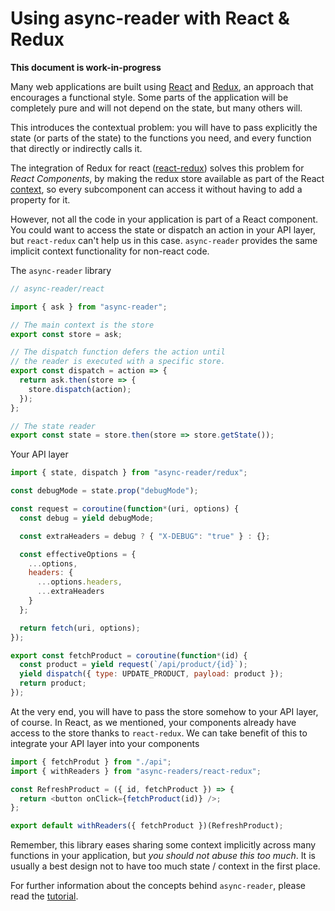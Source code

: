Using async-reader with React & Redux
=====================================

**This document is work-in-progress**

Many web applications are built using [React](https://reactjs.org/)
and [Redux](https://github.com/reactjs/react-redux), an approach that
encourages a functional style. Some parts of the application will be
completely pure and will not depend on the state, but many others
will.

This introduces the contextual problem: you will have to pass
explicitly the state (or parts of the state) to the functions you
need, and every function that directly or indirectly calls it.

The integration of Redux for react
([react-redux](https://github.com/reactjs/react-redux/blob/master/docs/api.md#provider-store))
solves this problem for *React Components*, by making the redux store
available as part of the
React [context](https://reactjs.org/docs/context.html), so every
subcomponent can access it without having to add a property for it.

However, not all the code in your application is part of a React
component. You could want to access the state or dispatch an action in
your API layer, but `react-redux` can't help us in this
case. `async-reader` provides the same implicit context functionality
for non-react code.


The `async-reader` library

```javascript
// async-reader/react

import { ask } from "async-reader";

// The main context is the store
export const store = ask;

// The dispatch function defers the action until
// the reader is executed with a specific store.
export const dispatch = action => {
  return ask.then(store => {
    store.dispatch(action);
  });
};

// The state reader
export const state = store.then(store => store.getState());
```


Your API layer
```javascript
import { state, dispatch } from "async-reader/redux";

const debugMode = state.prop("debugMode");

const request = coroutine(function*(uri, options) {
  const debug = yield debugMode;

  const extraHeaders = debug ? { "X-DEBUG": "true" } : {};

  const effectiveOptions = {
    ...options,
    headers: {
      ...options.headers,
      ...extraHeaders
    }
  };

  return fetch(uri, options);
});

export const fetchProduct = coroutine(function*(id) {
  const product = yield request(`/api/product/{id}`);
  yield dispatch({ type: UPDATE_PRODUCT, payload: product });
  return product;
});
```


At the very end, you will have to pass the store somehow to your API
layer, of course. In React, as we mentioned, your components already
have access to the store thanks to `react-redux`. We can take benefit
of this to integrate your API layer into your components

```javascript
import { fetchProdut } from "./api";
import { withReaders } from "async-readers/react-redux";

const RefreshProduct = ({ id, fetchProduct }) => {
  return <button onClick={fetchProduct(id)} />;
};

export default withReaders({ fetchProduct })(RefreshProduct);
```

Remember, this library eases sharing some context implicitly across
many functions in your application, but *you should not abuse this too
much*. It is usually a best design not to have too much state /
context in the first place.

For further information about the concepts behind `async-reader`,
please read the [tutorial](./tutorial.md).
